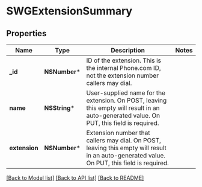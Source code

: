 # SWGExtensionSummary

## Properties
Name | Type | Description | Notes
------------ | ------------- | ------------- | -------------
**_id** | **NSNumber*** | ID of the extension. This is the internal Phone.com ID, not the extension number callers may dial. | 
**name** | **NSString*** | User-supplied name for the extension. On POST, leaving this empty will result in an auto-generated value. On PUT, this field is required. | 
**extension** | **NSNumber*** | Extension number that callers may dial. On POST, leaving this empty will result in an auto-generated value. On PUT, this field is required. | 

[[Back to Model list]](../README.md#documentation-for-models) [[Back to API list]](../README.md#documentation-for-api-endpoints) [[Back to README]](../README.md)


